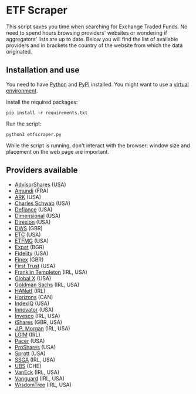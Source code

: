 # ETF Scraper
This script saves you time when searching for Exchange Traded Funds. No need to spend hours browsing providers' websites or wondering if aggregators' lists are up to date. Below you will find the list of available providers and in brackets the country of the website from which the data originated.

## Installation and use
You need to have <a href="https://www.python.org/" target="_blank">Python</a> and <a href="https://pypi.org/" target="_blank">PyPI</a> installed. You might want to use a <a href="https://docs.python.org/3/library/venv.html" target="_blank">virtual environment</a>.

Install the required packages:
```
pip install -r requirements.txt
```

Run the script:
```
python3 etfscraper.py
```

While the script is running, don't interact with the browser: window size and placement on the web page are important.

## Providers available
- <a href="https://advisorshares.com/" target="_blank">AdvisorShares</a> (USA)
- <a href="https://www.amundietf.com/?skip=true" target="_blank">Amundi</a> (FRA)
- <a href="https://ark-funds.com/" target="_blank">ARK</a> (USA)
- <a href="https://www.schwab.com/" target="_blank">Charles Schwab</a> (USA)
- <a href="https://www.defianceetfs.com/" target="_blank">Defiance</a> (USA)
- <a href="https://www.dimensional.com/" target="_blank">Dimensional</a> (USA)
- <a href="https://www.direxion.com/" target="_blank">Direxion</a> (USA)
- <a href="https://etf.dws.com/" target="_blank">DWS</a> (GBR)
- <a href="https://exchangetradedconcepts.com/" target="_blank">ETC</a> (USA)
- <a href="https://etfmg.com/" target="_blank">ETFMG</a> (USA)
- <a href="https://expat.bg/en/" target="_blank">Expat</a> (BGR)
- <a href="https://www.fidelity.com/" target="_blank">Fidelity</a> (USA)
- <a href="https://www.finexetf.com/" target="_blank">Finex</a> (GBR)
- <a href="https://www.ftportfolios.com/" target="_blank">First Trust</a> (USA)
- <a href="https://www.franklinresources.com/all-sites" target="_blank">Franklin Templeton</a> (IRL, USA)
- <a href="https://www.globalxetfs.com/" target="_blank">Global X</a> (USA)
- <a href="https://www.gsam.com/" target="_blank">Goldman Sachs</a> (IRL, USA)
- <a href="https://www.hanetf.com/" target="_blank">HANetf</a> (IRL)
- <a href="https://horizonsetfs.com/" target="_blank">Horizons</a> (CAN)
- <a href="https://www.newyorklifeinvestments.com/" target="_blank">IndexIQ</a> (USA)
- <a href="https://www.innovatoretfs.com/" target="_blank">Innovator</a> (USA)
- <a href="https://www.invesco.com/" target="_blank">Invesco</a> (IRL, USA)
- <a href="https://www.blackrock.com/corporate/global-directory#ishares" target="_blank">iShares</a> (GBR, USA)
- <a href="https://am.jpmorgan.com/" target="_blank">J.P. Morgan</a> (IRL, USA)
- <a href="https://www.legalandgeneral.com/worldwide/" target="_blank">LGIM</a> (IRL)
- <a href="https://www.paceretfs.com/" target="_blank">Pacer</a> (USA)
- <a href="https://www.proshares.com/" target="_blank">ProShares</a> (USA)
- <a href="https://sprott.com/" target="_blank">Sprott</a> (USA)
- <a href="https://www.ssga.com/" target="_blank">SSGA</a> (IRL, USA)
- <a href="https://www.ubs.com/global/en.html" target="_blank">UBS</a> (CHE)
- <a href="https://www.vaneck.com/" target="_blank">VanEck</a> (IRL, USA)
- <a href="https://global.vanguard.com/" target="_blank">Vanguard</a> (IRL, USA)
- <a href="https://www.wisdomtree.com/" target="_blank">WisdomTree</a> (IRL, USA)

